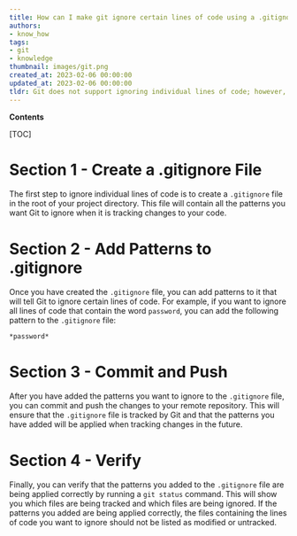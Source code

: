 ```yaml
---
title: How can I make git ignore certain lines of code using a .gitignore file?
authors:
- know_how
tags:
- git
- knowledge
thumbnail: images/git.png
created_at: 2023-02-06 00:00:00
updated_at: 2023-02-06 00:00:00
tldr: Git does not support ignoring individual lines of code; however, you can use a pre-commit hook to reject commits containing specific lines.
---
```


**Contents**

[TOC]

# Section 1 - Create a .gitignore File

The first step to ignore individual lines of code is to create a `.gitignore` file in the root of your project directory. This file will contain all the patterns you want Git to ignore when it is tracking changes to your code.

# Section 2 - Add Patterns to .gitignore

Once you have created the `.gitignore` file, you can add patterns to it that will tell Git to ignore certain lines of code. For example, if you want to ignore all lines of code that contain the word `password`, you can add the following pattern to the `.gitignore` file:

```
*password*
```

# Section 3 - Commit and Push

After you have added the patterns you want to ignore to the `.gitignore` file, you can commit and push the changes to your remote repository. This will ensure that the `.gitignore` file is tracked by Git and that the patterns you have added will be applied when tracking changes in the future.

# Section 4 - Verify

Finally, you can verify that the patterns you added to the `.gitignore` file are being applied correctly by running a `git status` command. This will show you which files are being tracked and which files are being ignored. If the patterns you added are being applied correctly, the files containing the lines of code you want to ignore should not be listed as modified or untracked.
